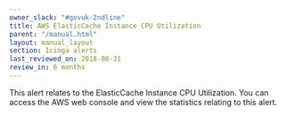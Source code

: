 ```yaml
---
owner_slack: "#govuk-2ndline"
title: AWS ElasticCache Instance CPU Utilization
parent: "/manual.html"
layout: manual_layout
section: Icinga alerts
last_reviewed_on: 2018-08-31
review_in: 6 months
---
```


This alert relates to the ElasticCache Instance CPU Utilization. You can access the AWS web console and view the statistics relating to this alert.
